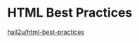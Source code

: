 # HTML Best Practices

[hail2u/html-best-practices](https://github.com/hail2u/html-best-practices.git)
